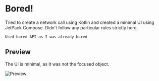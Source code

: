 # Bored!
Tried to create a network call using Kotlin and created a minimal UI using JetPack Compose. Didn't follow any particular rules strictly here.

```Used bored API as I was already bored```

## Preview
The UI is minimal, as it was not the focused object.

![Preview](preview.gif)
